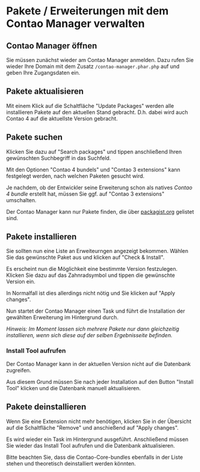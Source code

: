 # Pakete / Erweiterungen mit dem Contao Manager verwalten

## Contao Manager öffnen
Sie müssen zunächst wieder am Contao Manager anmelden. Dazu rufen Sie wieder
Ihre Domain mit dem Zusatz `/contao-manager.phar.php` auf und geben Ihre
Zugangsdaten ein.


## Pakete aktualisieren
Mit einem Klick auf die Schaltfläche "Update Packages" werden alle
installieren Pakete auf den aktuellen Stand gebracht.
D.h. dabei wird auch Contao 4 auf die aktuellste Version gebracht.


##  Pakete suchen
Klicken Sie dazu auf "Search packages" und tippen anschließend Ihren
gewünschten Suchbegriff in das Suchfeld.

Mit den Optionen "Contao 4 bundels" und "Contao 3 extensions" kann
festgelegt werden, nach welchen Paketen gesucht wird.

Je nachdem, ob der Entwickler seine Erweiterung schon als natives
*Contao 4 bundle* erstellt hat, müssen Sie ggf. auf "Contao 3 extensions"
umschalten.

Der Contao Manager kann nur Pakete finden, die über [packagist.org][1] gelistet
sind.


## Pakete installieren
Sie sollten nun eine Liste an Erweiteurngen angezeigt bekommen. Wählen Sie das
gewünschte Paket aus und klicken auf "Check & Install".

Es erscheint nun die Möglichkeit eine bestimmte Version festzulegen.
Klicken Sie dazu auf das Zahnradsymbol und tippen die gewünschte Version ein.

In Normalfall ist dies allerdings nicht nötig und Sie klicken auf
"Apply changes".

Nun startet der Contao Manager einen Task und führt die Installation der
gewählten Erweiterung im Hintergrund durch.

*Hinweis: Im Moment lassen sich mehrere Pakete nur dann gleichzeitig
installieren, wenn sich diese auf der selben Ergebnisseite befinden.* 


### Install Tool aufrufen
Der Contao Manager kann in der aktuellen Version nicht auf die Datenbank
zugreifen.

Aus diesem Grund müssen Sie nach jeder Installation auf den Button
"Install Tool" klicken und die Datenbank manuell aktualisieren.


## Pakete deinstallieren
Wenn Sie eine Extension nicht mehr benötigen, klicken Sie in der Übersicht auf
die Schaltfläche "Remove" und anschießend auf "Apply changes".

Es wird wieder ein Task im Hintergrund ausgeführt. Anschließend müssen Sie
wieder das Install Tool aufrufen und die Datenbank aktualisieren.

Bitte beachten Sie, dass die Contao-Core-bundles ebenfalls in der Liste stehen
und theoretisch deinstalliert werden könnten.


[1]: https://packagist.org/